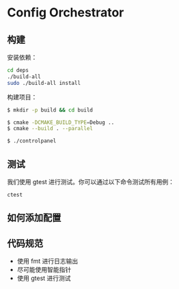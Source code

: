 # Config Orchestrator

## 构建

安装依赖：

```bash
cd deps
./build-all
sudo ./build-all install
```

构建项目：

```bash
$ mkdir -p build && cd build

$ cmake -DCMAKE_BUILD_TYPE=Debug ..
$ cmake --build . --parallel

$ ./controlpanel
```

## 测试

我们使用 gtest 进行测试。你可以通过以下命令测试所有用例：

```bash
ctest
```
## 如何添加配置


## 代码规范

- 使用 fmt 进行日志输出
- 尽可能使用智能指针
- 使用 gtest 进行测试
